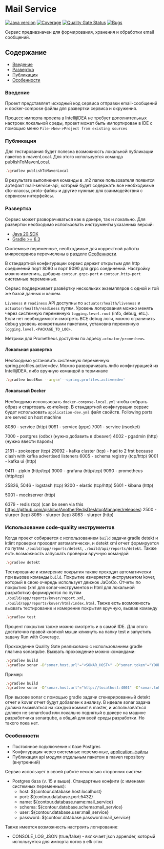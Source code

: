 # Mail Service

[![Java version](https://img.shields.io/static/v1?label=Java&message=21&color=blue)](https://sonarcloud.io/project/overview?id=AlexOmarov_mail-service)
[![Coverage](https://sonarcloud.io/api/project_badges/measure?project=AlexOmarov_mail-service&metric=coverage)](https://sonarcloud.io/summary/new_code?id=AlexOmarov_mail-service)
[![Quality Gate Status](https://sonarcloud.io/api/project_badges/measure?project=AlexOmarov_mail-service&metric=alert_status)](https://sonarcloud.io/summary/new_code?id=AlexOmarov_mail-service)
[![Bugs](https://sonarcloud.io/api/project_badges/measure?project=AlexOmarov_mail-service&metric=bugs)](https://sonarcloud.io/summary/new_code?id=AlexOmarov_mail-service)

Сервис предназначен для формирования, хранения и обработки email сообщений.

## Содержание
- [Введение](#Введение)
- [Развертка](#Развертка)
- [Публикация](#Публикация)
- [Особенности](#Особенности)

### Введение
Проект представляет исходный код сервиса отправки email-сообщений и docker-compose файлы для развертки 
сервиса и окружения.

Процесс импорта проекта в IntellijIDEA не требует дополнительных настроек локальной среды,
проект может быть импортирован в IDE с помощью меню `File->New->Project from existing sources`

### Публикация
Для тестирования будет полезна возможность локальной публикации пакетов в mavenLocal. 
Для этого используется команда publishToMavenLocal.

```bash
.\gradlew publishToMavenLocal
```
В результате выполнения команды в .m2 папке пользователя появится артефакт mail-service-api, который будет содержать все
необходимые dto-классы, proto-файлы и другие нужные для взаимодействия с сервисом интерфейсы.

### Развертка
Сервис может разворачиваться как в докере, так и локально. Для развертки необходимо использовать инструменты 
указанных версий:
* [Java 20 SDK](https://openjdk.org/projects/jdk/20/)
* [Gradle >= 8.3](https://gradle.org/install/)

Системные переменные, необходимые для корректной работы микросервиса перечислены в разделе [Особенности](#Особенности).

В стандартной конфигурации сервис держит открытым для http соединений порт 8080 и порт 9090 для grpc соединений.
Настройку можно изменить, добавив `contour.grpc-port` и `contour.http-port` системные переменные.

Сервис поддерживает развёртку нескольких экземпляров с одной и той же базой данных и кэшем.

`Liveness` и `readiness` API доступны по `actuator/health/liveness` и `actuator/health/readiness` путям.
Уровень логирования можно менять через системную переменную `logging.level.root` (info, debug, etc.).
Если нет необходимости смотреть ВСЕ debug логи, можно ограничить debug уровень конкретными пакетами,
установив переменную `logging.level.<PACKAGE_TO_LOG>`.

Метрики для Prometheus доступны по адресу `actuator/prometheus`.

#### Локальная развертка
Необходимо установить системную переменную spring.profiles.active=dev.
Можно разворачивать либо конфигурацией из IntellijIDEA, либо вручную командой в терминале
```bash
.\gradlew bootRun --args='--spring.profiles.active=dev'
```

#### Локальный Docker
Необходимо использовать `docker-compose-local.yml` чтобы собрать образ и стартовать контейнер.
В стандартной конфигурации сервис будет использовать `application-dev.yml` файл свойств.
Following ports are served on host machine

8080 - service (http)
9091 - service (grpc)
7001 - service (rsocket)

7000 - postgres (odbc) (нужно добавить в dbeaver)
4002 - pgadmin (http) (нужно ввести пароль)

2181 - zookeeper (tcp)
29092 - kafka cluster (tcp) - had to 2 frst because clash with kafka advertised listeners
6005 - schema registry (tcp/http)
9001 - kafka ui (http)

9411 - zipkin (http/tcp)
3000 - grafana (http/tcp)
9090 - prometheus (http/tcp)

25826, 5046 - logstash (tcp)
9200 - elastic (tcp/http)
5601 - kibana (http)

5001 - mockserver (http)

6379 - redis (tcp) (can be seen via this https://github.com/qishibo/AnotherRedisDesktopManager/releases)
2500 - slurper (tcp)
8085 - slurper (tcp)
8083 - slurper (http)

### Использование code-quality инструментов
Когда проект собирается с использованием `build` задачи gradle detekt и ktlint проверки проходят автоматически,
и detekt xml отчет формируется по путям `./build/app/reports/detekt`, `./build/api/reports/detekt`.
Также есть возможность запускать проверки вручную командой
```bash
.\gradlew detekt
```

Тестирование и измерение покрытия также проходят автоматически при вызове команды `build`. Покрытие измеряется
инструментом kover, который в свою очередь использует движок JaCoCo.
Отчеты по покрытию (xml для sonar-инструментов и html для локальной разработки)
формируются по путям `./build/app/reports/kover/report.xml`, `./build/app/reports/kover/html/index.html`.
Также есть возможность вызвать тестирование и измерение покрытия вручную, вызвав команду
```bash
.\gradlew test
```
Процент покрытия также можно смотреть и в самой IDE.
Для этого достаточно правой кнопкой мыши кликнуть на папку test и запустить задачу Run with Coverage.

Прохождение Quality Gate реализовано с использованием gradle плагина sonarqube. Вызвать прохождение можно командами:
```bash
.\gradlew build
.\gradlew sonar -D"sonar.host.url"="<SONAR_HOST>" -D"sonar.token"="YOUR_TOKEN" -D"sonar.projectKey"="KEY" -D"sonar.organization"="ORG"
```

Пример:
```bash
.\gradlew build
.\gradlew sonar -D"sonar.host.url"="http://localhost:4001" -D"sonar.token"="sqp_<REST_OF_THE_TOKEN>" -D"sonar.projectKey"="appeal-service" -D"sonar.organization"="ORG"
```

При вызове sonar с помощью gradle задачи сгенерированный detekt отчет и kover отчет будут добавлен к анализу.
В идеале sonar задача должна вызываться на каждый коммит в master, и использоваться должен не sonarcloud или локально
поднятый в докере на машине разработчика sonarqube, а общий для всей среды разработки. Но такого пока нет.

### Особенности
* Постоянное подключение к базе Postgres
* Конфигурация через системные переменные, [application-файлы](mail-service-app/src/main/resources)
* Публикация api модуля отдельным пакетом в maven repository (внутренний)

Сервис использует в своей работе несколько сторонних систем:
- Postgres база (v. 15 и выше). Стандартные конфиги (с именами системных переменных):
  - host: ${contour.database.host:localhost}
  - port: ${contour.database.port:5432}
  - name: ${contour.database.name:mail_service}
  - schema: ${contour.database.schema:mail_service}
  - user: ${contour.database.user:mail_service}
  - password: ${contour.database.password:mail_service}

Также имеется возможность настроить логирование:
- CONSOLE_LOG_JSON (true/false) - включает json appender, который используется для импорта логов в elk стэк